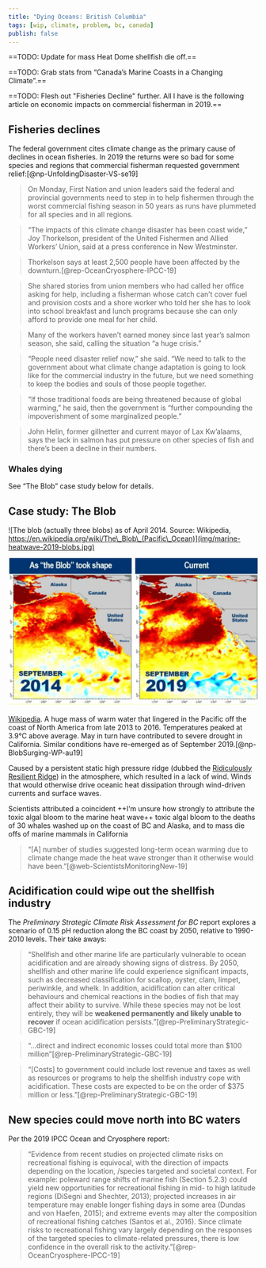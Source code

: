 ```yaml
---
title: "Dying Oceans: British Columbia"
tags: [wip, climate, problem, bc, canada]
publish: false
---
```


==TODO: Update for mass Heat Dome shellfish die off.==

==TODO: Grab stats from “Canada’s Marine Coasts in a Changing Climate”.==

==TODO: Flesh out "Fisheries Decline" further. All I have is the following article on economic impacts on commercial fisherman in 2019.==

## Fisheries declines

The federal government cites climate change as the primary cause of declines in ocean fisheries. In 2019 the returns were so bad for some species and regions that commercial fisherman requested government relief:[@np-UnfoldingDisaster-VS-se19]

> On Monday, First Nation and union leaders said the federal and provincial governments need to step in to help fishermen through the worst commercial fishing season in 50 years as runs have plummeted for all species and in all regions.

> “The impacts of this climate change disaster has been coast wide,” Joy Thorkelson, president of the United Fishermen and Allied Workers’ Union, said at a press conference in New Westminster.

> Thorkelson says at least 2,500 people have been affected by the downturn.[@rep-OceanCryosphere-IPCC-19]

> She shared stories from union members who had called her office asking for help, including a fisherman whose catch can’t cover fuel and provision costs and a shore worker who told her she has to look into school breakfast and lunch programs because she can only afford to provide one meal for her child.

> Many of the workers haven’t earned money since last year’s salmon season, she said, calling the situation “a huge crisis.”

> “People need disaster relief now,” she said. “We need to talk to the government about what climate change adaptation is going to look like for the commercial industry in the future, but we need something to keep the bodies and souls of those people together.

> “If those traditional foods are being threatened because of global warming,” he said, then the government is “further compounding the impoverishment of some marginalized people.”

> John Helin, former gillnetter and current mayor of Lax Kw’alaams, says the lack in salmon has put pressure on other species of fish and there’s been a decline in their numbers.

### Whales dying

See “The Blob” case study below for details.

## Case study: The Blob

![The blob (actually three blobs) as of April 2014. Source: Wikipedia, https://en.wikipedia.org/wiki/The\_Blob\_(Pacific\_Ocean)](img/marine-heatwave-2019-blobs.jpg)

![Sea surface temperature anomaly maps from 2014 and 2019. Source: National Oceanic and Atmospheric Administration](img/marine-heatwave-2019-the-blob.png)

[Wikipedia](https://en.wikipedia.org/wiki/The_Blob_(Pacific_Ocean)). A huge mass of warm water that lingered in the Pacific off the coast of North America from late 2013 to 2016. Temperatures peaked at 3.9°C above average. May in turn have contributed to severe drought in California. Similar conditions have re-emerged as of September 2019.[@np-BlobSurging-WP-au19]

Caused by a persistent static high pressure ridge (dubbed the [Ridiculously Resilient Ridge](https://en.wikipedia.org/wiki/Ridiculously_Resilient_Ridge)) in the atmosphere, which resulted in a lack of wind. Winds that would otherwise drive oceanic heat dissipation through wind-driven currents and surface waves. 

Scientists attributed a coincident ++I’m unsure how strongly to attribute the toxic algal bloom to the marine heat wave++ toxic algal bloom to the deaths of 30 whales washed up on the coast of BC and Alaska, and to mass die offs of marine mammals in California

> “[A] number of studies suggested long-term ocean warming due to climate change made the heat wave stronger than it otherwise would have been.”[@web-ScientistsMonitoringNew-19]

## Acidification could wipe out the shellfish industry

The _Preliminary Strategic Climate Risk Assessment for BC_ report explores a scenario of 0.15 pH reduction along the BC coast by 2050, relative to 1990-2010 levels. Their take aways:

> “Shellfish and other marine life are particularly vulnerable to ocean acidification and are already showing signs of distress. By 2050, shellfish and other marine life could experience significant impacts, such as decreased classification for scallop, oyster, clam, limpet, periwinkle, and whelk. In addition, acidification can alter critical behaviours and chemical reactions in the bodies of fish that may affect their ability to survive. While these species may not be lost entirely, they will be **weakened permanently and likely unable to recover** if ocean acidification persists.”[@rep-PreliminaryStrategic-GBC-19]

> “…direct and indirect economic losses could total more than $100 million”[@rep-PreliminaryStrategic-GBC-19]

>  “[Costs] to government could include lost revenue and taxes as well as resources or programs to help the shellfish industry cope with acidification. These costs are expected to be on the order of $375 million or less.”[@rep-PreliminaryStrategic-GBC-19]

## New species could move north into BC waters

Per the 2019 IPCC Ocean and Cryosphere report: 

> “Evidence from recent studies on projected climate risks on recreational fishing is equivocal, with the direction of impacts depending on the location, /species targeted and societal context. For example: poleward range shifts of marine fish (Section 5.2.3) could yield new opportunities for recreational fishing in mid- to high latitude regions (DiSegni and Shechter, 2013); projected increases in air temperature may enable longer fishing days in some area (Dundas and von Haefen, 2015); and extreme events may alter the composition of recreational fishing catches (Santos et al., 2016). Since climate risks to recreational fishing vary largely depending on the responses of the targeted species to climate-related pressures, there is low confidence in the overall risk to the activity.”[@rep-OceanCryosphere-IPCC-19]
